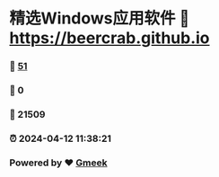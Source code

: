 # 精选Windows应用软件 :link: https://beercrab.github.io 
### :page_facing_up: [51](https://beercrab.github.io/tag.html) 
### :speech_balloon: 0 
### :hibiscus: 21509 
### :alarm_clock: 2024-04-12 11:38:21 
### Powered by :heart: [Gmeek](https://github.com/Meekdai/Gmeek)
